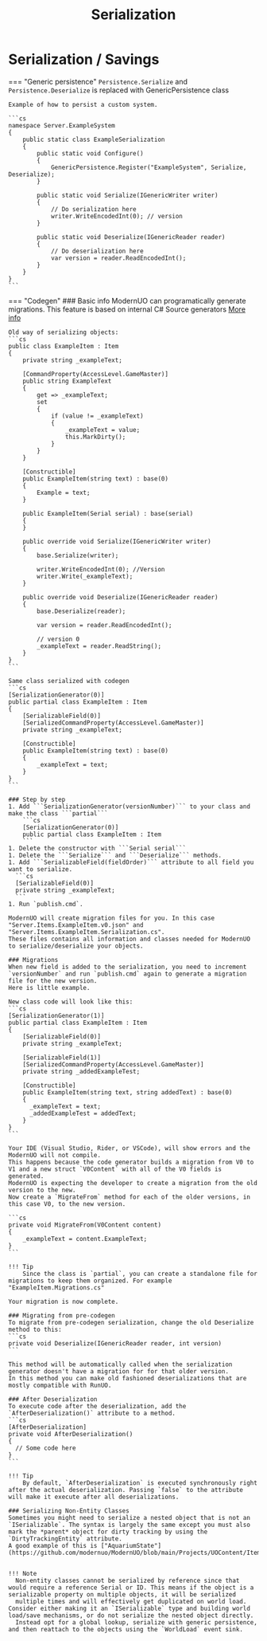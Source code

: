 ﻿---
title: Serialization
---

# Serialization / Savings

=== "Generic persistence"
    ```Persistence.Serialize``` and ```Persistence.Deserialize``` is replaced with GenericPersistence class

    Example of how to persist a custom system.

    ```cs
    namespace Server.ExampleSystem
    {
        public static class ExampleSerialization
        {
            public static void Configure()
            {
                GenericPersistence.Register("ExampleSystem", Serialize, Deserialize);
            }

            public static void Serialize(IGenericWriter writer)
            {
                // Do serialization here
                writer.WriteEncodedInt(0); // version
            }

            public static void Deserialize(IGenericReader reader)
            {
                // Do deserialization here
                var version = reader.ReadEncodedInt();
            }
        }
    }
    ```

=== "Codegen"
    ### Basic info
    ModernUO can programatically generate migrations. This feature is based on internal C# Source generators [More info](https://devblogs.microsoft.com/dotnet/introducing-c-source-generators/)

    Old way of serializing objects:
    ```cs
    public class ExampleItem : Item
    {
        private string _exampleText;

        [CommandProperty(AccessLevel.GameMaster)]
        public string ExampleText
        {
            get => _exampleText;
            set
            {
                if (value != _exampleText)
                {
                    _exampleText = value;
                    this.MarkDirty();
                }
            }
        }

        [Constructible]
        public ExampleItem(string text) : base(0)
        {
            Example = text;
        }

        public ExampleItem(Serial serial) : base(serial)
        {
        }

        public override void Serialize(IGenericWriter writer)
        {
            base.Serialize(writer);

            writer.WriteEncodedInt(0); //Version
            writer.Write(_exampleText);
        }

        public override void Deserialize(IGenericReader reader)
        {
            base.Deserialize(reader);

            var version = reader.ReadEncodedInt();

            // version 0
            _exampleText = reader.ReadString();
        }
    }
    ```

    Same class serialized with codegen
    ```cs
    [SerializationGenerator(0)]
    public partial class ExampleItem : Item
    {
        [SerializableField(0)]
        [SerializedCommandProperty(AccessLevel.GameMaster)]
        private string _exampleText;

        [Constructible]
        public ExampleItem(string text) : base(0)
        {
            _exampleText = text;
        }
    }
    ```

    ### Step by step
    1. Add ```SerializationGenerator(versionNumber)``` to your class and make the class ```partial```
        ```cs
        [SerializationGenerator(0)]
        public partial class ExampleItem : Item
        ```
    1. Delete the constructor with ```Serial serial```
    1. Delete the ```Serialize``` and ```Deserialize``` methods.
    1. Add ```SerializableField(fieldOrder)``` attribute to all field you want to serialize.
      ```cs
      [SerializableField(0)]
      private string _exampleText;
      ```
    1. Run `publish.cmd`.

    ModernUO will create migration files for you. In this case "Server.Items.ExampleItem.v0.json" and "Server.Items.ExampleItem.Serialization.cs".
    These files contains all information and classes needed for ModernUO to serialize/deserialize your objects.

    ### Migrations
    When new field is added to the serialization, you need to increment `versionNumber` and run `publish.cmd` again to generate a migration file for the new version.
    Here is little example.

    New class code will look like this:
    ```cs
    [SerializationGenerator(1)]
    public partial class ExampleItem : Item
    {
        [SerializableField(0)]
        private string _exampleText;

        [SerializableField(1)]
        [SerializedCommandProperty(AccessLevel.GameMaster)]
        private string _addedExampleTest;

        [Constructible]
        public ExampleItem(string text, string addedText) : base(0)
        {
          _exampleText = text;
          _addedExampleTest = addedText;
        }
    }
    ```

    Your IDE (Visual Studio, Rider, or VSCode), will show errors and the ModernUO will not compile.
    This happens because the code generator builds a migration from V0 to V1 and a new struct `V0Content` with all of the V0 fields is generated.
    ModernUO is expecting the developer to create a migration from the old version to the new.
    Now create a `MigrateFrom` method for each of the older versions, in this case V0, to the new version.

    ```cs
    private void MigrateFrom(V0Content content)
    {
        _exampleText = content.ExampleText;
    }
    ```

    !!! Tip
        Since the class is `partial`, you can create a standalone file for migrations to keep them organized. For example "ExampleItem.Migrations.cs"

    Your migration is now complete.

    ### Migrating from pre-codegen
    To migrate from pre-codegen serialization, change the old Deserialize method to this:
    ```cs
    private void Deserialize(IGenericReader reader, int version)
    ```

    This method will be automatically called when the serialization generator doesn't have a migration for for that older version.
    In this method you can make old fashioned deserializations that are mostly compatible with RunUO.

    ### After Deserialization
    To execute code after the deserialization, add the `AfterDeserialization()` attribute to a method.
    ```cs
    [AfterDeserialization]
    private void AfterDeserialization()
    {
      // Some code here
    }
    ```

    !!! Tip
        By default, `AfterDeserialization` is executed synchronously right after the actual deserialization. Passing `false` to the attribute will make it execute after all deserializations.

    ### Serializing Non-Entity Classes
    Sometimes you might need to serialize a nested object that is not an `ISerializable`. The syntax is largely the same except you must also mark the *parent* object for dirty tracking by using the `DirtyTrackingEntity` attribute.
    A good example of this is ["AquariumState"](https://github.com/modernuo/ModernUO/blob/main/Projects/UOContent/Items/Aquarium/AquariumState.cs).


    !!! Note
      Non-entity classes cannot be serialized by reference since that would require a reference Serial or ID. This means if the object is a serializable property on multiple objects, it will be serialized
      multiple times and will effectively get duplicated on world load. Consider either making it an `ISerializable` type and building world load/save mechanisms, or do not serialize the nested object directly.
      Instead opt for a global lookup, serialize with generic persistence, and then reattach to the objects using the `WorldLoad` event sink.
